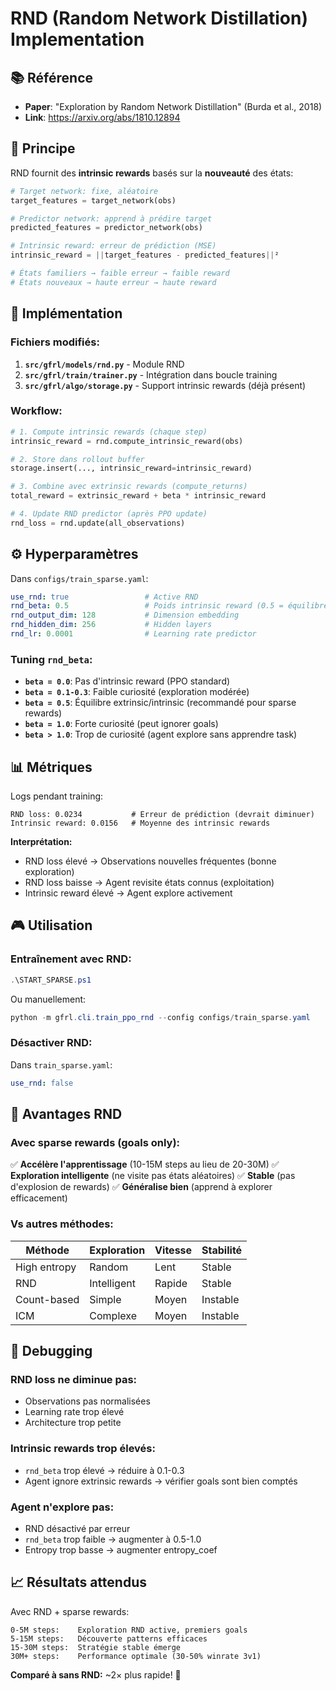 # RND (Random Network Distillation) Implementation

## 📚 Référence
- **Paper**: "Exploration by Random Network Distillation" (Burda et al., 2018)
- **Link**: https://arxiv.org/abs/1810.12894

## 🎯 Principe

RND fournit des **intrinsic rewards** basés sur la **nouveauté** des états:

```python
# Target network: fixe, aléatoire
target_features = target_network(obs)

# Predictor network: apprend à prédire target
predicted_features = predictor_network(obs)

# Intrinsic reward: erreur de prédiction (MSE)
intrinsic_reward = ||target_features - predicted_features||²

# États familiers → faible erreur → faible reward
# États nouveaux → haute erreur → haute reward
```

## 🔧 Implémentation

### Fichiers modifiés:
1. **`src/gfrl/models/rnd.py`** - Module RND
2. **`src/gfrl/train/trainer.py`** - Intégration dans boucle training
3. **`src/gfrl/algo/storage.py`** - Support intrinsic rewards (déjà présent)

### Workflow:

```python
# 1. Compute intrinsic rewards (chaque step)
intrinsic_reward = rnd.compute_intrinsic_reward(obs)

# 2. Store dans rollout buffer
storage.insert(..., intrinsic_reward=intrinsic_reward)

# 3. Combine avec extrinsic rewards (compute_returns)
total_reward = extrinsic_reward + beta * intrinsic_reward

# 4. Update RND predictor (après PPO update)
rnd_loss = rnd.update(all_observations)
```

## ⚙️ Hyperparamètres

Dans `configs/train_sparse.yaml`:

```yaml
use_rnd: true                 # Active RND
rnd_beta: 0.5                 # Poids intrinsic reward (0.5 = équilibre)
rnd_output_dim: 128           # Dimension embedding
rnd_hidden_dim: 256           # Hidden layers
rnd_lr: 0.0001                # Learning rate predictor
```

### Tuning `rnd_beta`:

- **`beta = 0.0`**: Pas d'intrinsic reward (PPO standard)
- **`beta = 0.1-0.3`**: Faible curiosité (exploration modérée)
- **`beta = 0.5`**: Équilibre extrinsic/intrinsic (recommandé pour sparse rewards)
- **`beta = 1.0`**: Forte curiosité (peut ignorer goals)
- **`beta > 1.0`**: Trop de curiosité (agent explore sans apprendre task)

## 📊 Métriques

Logs pendant training:

```
RND loss: 0.0234           # Erreur de prédiction (devrait diminuer)
Intrinsic reward: 0.0156   # Moyenne des intrinsic rewards
```

**Interprétation:**
- RND loss élevé → Observations nouvelles fréquentes (bonne exploration)
- RND loss baisse → Agent revisite états connus (exploitation)
- Intrinsic reward élevé → Agent explore activement

## 🎮 Utilisation

### Entraînement avec RND:

```powershell
.\START_SPARSE.ps1
```

Ou manuellement:

```powershell
python -m gfrl.cli.train_ppo_rnd --config configs/train_sparse.yaml
```

### Désactiver RND:

Dans `train_sparse.yaml`:
```yaml
use_rnd: false
```

## 🔬 Avantages RND

### Avec sparse rewards (goals only):

✅ **Accélère l'apprentissage** (10-15M steps au lieu de 20-30M)
✅ **Exploration intelligente** (ne visite pas états aléatoires)
✅ **Stable** (pas d'explosion de rewards)
✅ **Généralise bien** (apprend à explorer efficacement)

### Vs autres méthodes:

| Méthode | Exploration | Vitesse | Stabilité |
|---------|-------------|---------|-----------|
| High entropy | Random | Lent | Stable |
| RND | Intelligent | Rapide | Stable |
| Count-based | Simple | Moyen | Instable |
| ICM | Complexe | Moyen | Instable |

## 🐛 Debugging

### RND loss ne diminue pas:
- Observations pas normalisées
- Learning rate trop élevé
- Architecture trop petite

### Intrinsic rewards trop élevés:
- `rnd_beta` trop élevé → réduire à 0.1-0.3
- Agent ignore extrinsic rewards → vérifier goals sont bien comptés

### Agent n'explore pas:
- RND désactivé par erreur
- `rnd_beta` trop faible → augmenter à 0.5-1.0
- Entropy trop basse → augmenter entropy_coef

## 📈 Résultats attendus

Avec RND + sparse rewards:

```
0-5M steps:    Exploration RND active, premiers goals
5-15M steps:   Découverte patterns efficaces
15-30M steps:  Stratégie stable émerge
30M+ steps:    Performance optimale (30-50% winrate 3v1)
```

**Comparé à sans RND:** ~2× plus rapide! 🚀
